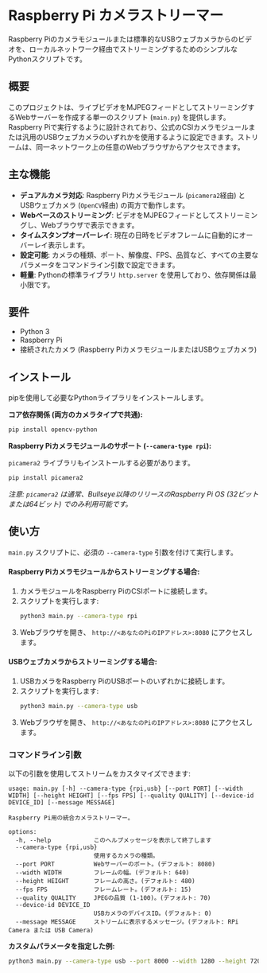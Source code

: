# Raspberry Pi カメラストリーマー

Raspberry Piのカメラモジュールまたは標準的なUSBウェブカメラからのビデオを、ローカルネットワーク経由でストリーミングするためのシンプルなPythonスクリプトです。

## 概要

このプロジェクトは、ライブビデオをMJPEGフィードとしてストリーミングするWebサーバーを作成する単一のスクリプト (`main.py`) を提供します。Raspberry Piで実行するように設計されており、公式のCSIカメラモジュールまたは汎用のUSBウェブカメラのいずれかを使用するように設定できます。ストリームは、同一ネットワーク上の任意のWebブラウザからアクセスできます。

## 主な機能

-   **デュアルカメラ対応**: Raspberry Piカメラモジュール (`picamera2`経由) とUSBウェブカメラ (`OpenCV`経由) の両方で動作します。
-   **Webベースのストリーミング**: ビデオをMJPEGフィードとしてストリーミングし、Webブラウザで表示できます。
-   **タイムスタンプオーバーレイ**: 現在の日時をビデオフレームに自動的にオーバーレイ表示します。
-   **設定可能**: カメラの種類、ポート、解像度、FPS、品質など、すべての主要なパラメータをコマンドライン引数で設定できます。
-   **軽量**: Pythonの標準ライブラリ `http.server` を使用しており、依存関係は最小限です。

## 要件

-   Python 3
-   Raspberry Pi
-   接続されたカメラ (Raspberry PiカメラモジュールまたはUSBウェブカメラ)

## インストール

pipを使用して必要なPythonライブラリをインストールします。

**コア依存関係 (両方のカメラタイプで共通):**

```bash
pip install opencv-python
```

**Raspberry Piカメラモジュールのサポート (`--camera-type rpi`):**

`picamera2` ライブラリもインストールする必要があります。

```bash
pip install picamera2
```
*注意: `picamera2` は通常、Bullseye以降のリリースのRaspberry Pi OS (32ビットまたは64ビット) でのみ利用可能です。*


## 使い方

`main.py` スクリプトに、必須の `--camera-type` 引数を付けて実行します。

#### Raspberry Piカメラモジュールからストリーミングする場合:

1.  カメラモジュールをRaspberry PiのCSIポートに接続します。
2.  スクリプトを実行します:
    ```bash
    python3 main.py --camera-type rpi
    ```
3.  Webブラウザを開き、 `http://<あなたのPiのIPアドレス>:8080` にアクセスします。

#### USBウェブカメラからストリーミングする場合:

1.  USBカメラをRaspberry PiのUSBポートのいずれかに接続します。
2.  スクリプトを実行します:
    ```bash
    python3 main.py --camera-type usb
    ```
3.  Webブラウザを開き、 `http://<あなたのPiのIPアドレス>:8080` にアクセスします。

### コマンドライン引数

以下の引数を使用してストリームをカスタマイズできます:

```
usage: main.py [-h] --camera-type {rpi,usb} [--port PORT] [--width WIDTH] [--height HEIGHT] [--fps FPS] [--quality QUALITY] [--device-id DEVICE_ID] [--message MESSAGE]

Raspberry Pi用の統合カメラストリーマー。

options:
  -h, --help            このヘルプメッセージを表示して終了します
  --camera-type {rpi,usb}
                        使用するカメラの種類。
  --port PORT           Webサーバーのポート。(デフォルト: 8080)
  --width WIDTH         フレームの幅。(デフォルト: 640)
  --height HEIGHT       フレームの高さ。(デフォルト: 480)
  --fps FPS             フレームレート。(デフォルト: 15)
  --quality QUALITY     JPEGの品質 (1-100)。(デフォルト: 70)
  --device-id DEVICE_ID
                        USBカメラのデバイスID。(デフォルト: 0)
  --message MESSAGE     ストリームに表示するメッセージ。(デフォルト: RPi Camera または USB Camera)
```
**カスタムパラメータを指定した例:**
```bash
python3 main.py --camera-type usb --port 8000 --width 1280 --height 720 --fps 30
```
